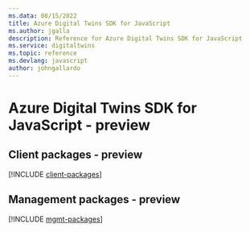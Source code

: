 ```yaml
---
ms.data: 08/15/2022
title: Azure Digital Twins SDK for JavaScript
ms.author: jgalla
description: Reference for Azure Digital Twins SDK for JavaScript
ms.service: digitaltwins
ms.topic: reference
ms.devlang: javascript
author: johngallardo
---
```

# Azure Digital Twins SDK for JavaScript - preview

## Client packages - preview
[!INCLUDE [client-packages](digital-twins-client-index.md)]
## Management packages - preview
[!INCLUDE [mgmt-packages](digital-twins-mgmt-index.md)]